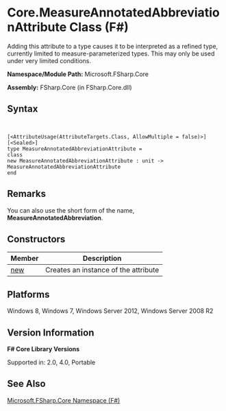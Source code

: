 # Core.MeasureAnnotatedAbbreviationAttribute Class (F#)

Adding this attribute to a type causes it to be interpreted as a refined type, currently limited to measure-parameterized types. This may only be used under very limited conditions.

**Namespace/Module Path:** Microsoft.FSharp.Core

**Assembly:** FSharp.Core (in FSharp.Core.dll)


## Syntax


```


[<AttributeUsage(AttributeTargets.Class, AllowMultiple = false)>]
[<Sealed>]
type MeasureAnnotatedAbbreviationAttribute =
class
new MeasureAnnotatedAbbreviationAttribute : unit -> MeasureAnnotatedAbbreviationAttribute
end

```



## Remarks
You can also use the short form of the name, **MeasureAnnotatedAbbreviation**.


## Constructors


|Member|Description|
|------|-----------|
|[new](http://msdn.microsoft.com/en-us/library/78abf1c9-b9e7-4faf-b41b-690872d91787)|Creates an instance of the attribute|

## Platforms
Windows 8, Windows 7, Windows Server 2012, Windows Server 2008 R2


## Version Information
**F# Core Library Versions**

Supported in: 2.0, 4.0, Portable




## See Also
[Microsoft.FSharp.Core Namespace &#40;F&#35;&#41;](Microsoft.FSharp.Core+Namespace+%28FSharp%29.md)

